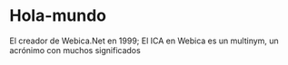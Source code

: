 # Hola-mundo

El creador de Webica.Net en 1999; El ICA en Webica es un multinym, un acrónimo con muchos significados
